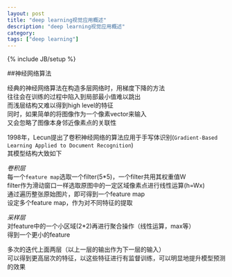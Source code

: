 ```yaml
---
layout: post
title: "deep learning视觉应用概述"
description: "deep learning视觉应用概述"
category: 
tags: ["deep learning"]
---
```

{% include JB/setup %}

##神经网络算法

经典的神经网络算法在构造多层网络时，用梯度下降的方法   
往往会在训练的过程中陷入到局部最小值难以跳出  
而浅层结构又难以得到high level的特征   
同时，如果简单的将图像作为一个像素vector来输入   
又会忽略了图像本身邻近像素点的关联性  

1998年，Lecun提出了卷积神经网络的算法应用于手写体识别(`Gradient-Based Learning Applied to Document Recognition`)  
其模型结构大致如下   

*卷积层*   
每一个`feature map`选取一个filter(5*5)，一个filter共用其权重值W  
filter作为滑动窗口一样选取原图中的一定区域像素点进行线性运算(h=Wx)   
通过遍历整张原始图片，即可得到一个feature map   
设定多个feature map，作为对不同特征的提取   

*采样层*   
对feature中的一个小区域(2*2)再进行聚合操作（线性运算，max等）     
得到一个更小的feature  

多次的迭代上面两层（以上一层的输出作为下一层的输入）   
可以得到更高层次的特征，以这些特征进行有监督训练，可以明显地提升模型预测的效果
